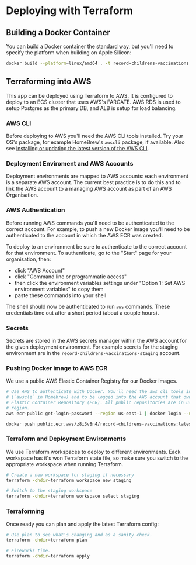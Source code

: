 # Deploying with Terraform

## Building a Docker Container

You can build a Docker container the standard way, but you'll need to specify
the platform when building on Apple Silicon:

```sh
docker build --platform=linux/amd64 . -t record-childrens-vaccinations:latest
```

## Terraforming into AWS

This app can be deployed using Terraform to AWS. It is configured to deploy to
an ECS cluster that uses AWS's FARGATE. AWS RDS is used to setup Postgres as the
primary DB, and ALB is setup for load balancing.

### AWS CLI

Before deploying to AWS you'll need the AWS CLI tools installed. Try your OS's
package, for example HomeBrew's `awscli` package, if available. Also see
[Installing or updating the latest version of the AWS
CLI](https://docs.aws.amazon.com/cli/latest/userguide/getting-started-install.html).

### Deployment Enviroment and AWS Accounts

Deployment environments are mapped to AWS accounts: each environment is a
separate AWS account. The current best practice is to do this and to link the
AWS account to a managing AWS account as part of an AWS Organisation.

### AWS Authentication

Before running AWS commands you'll need to be authenticated to the correct
account. For example, to push a new Docker image you'll need to be authenticated
to the account in which the AWS ECR was created.

To deploy to an environment be sure to authenticate to the correct account for
that environment. To authenticate, go to the "Start" page for your organisation,
then:

- click "AWS Account"
- click "Command line or programmatic access"
- then click the environment variables settings under "Option 1: Set AWS
  environment variables" to copy them
- paste these commands into your shell

The shell should now be authenticated to run `aws` commands. These credentials
time out after a short period (about a couple hours).

### Secrets

Secrets are stored in the AWS secrets manager within the AWS account for the
given deployment environment. For example secrets for the staging environment
are in the `record-childrens-vaccinations-staging` account.

### Pushing Docker image to AWS ECR

We use a public AWS Elastic Container Registry for our Docker images.

```sh
# Use AWS to authenticate with Docker. You'll need the aws cli tools installed
# (`awscli` in Homebrew) and to be logged into the AWS account that owns the
# Elastic Container Repository (ECR). All public repositories are in us-east-1
# region.
aws ecr-public get-login-password --region us-east-1 | docker login --username AWS --password-stdin public.ecr.aws/z8i3v8n4

docker push public.ecr.aws/z8i3v8n4/record-childrens-vaccinations:latest
```

### Terraform and Deployment Environments

We use Terraform workspaces to deploy to different environments. Eack workspace
has it's won Terraform state file, so make sure you switch to the appropriate
workspace when running Terraform.

```sh
# Create a new workspace for staging if necessary
terraform -chdir=terraform workspace new staging

# Switch to the staging workspace
terraform -chdir=terraform workspace select staging
```

### Terraforming

Once ready you can plan and apply the latest Terraform config:

```sh
# Use plan to see what's changing and as a sanity check.
terraform -chdir=terraform plan

# Fireworks time.
terraform -chdir=terraform apply
```
